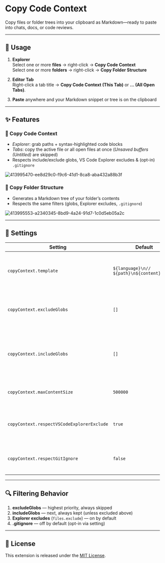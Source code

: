 # Copy Code Context

Copy files or folder trees into your clipboard as Markdown—ready to paste into chats, docs, or code reviews.

---

## 🚀 Usage

1. **Explorer**  
   Select one or more **files** → right-click → **Copy Code Context**  
   Select one or more **folders** → right-click → **Copy Folder Structure**

2. **Editor Tab**  
   Right-click a tab title → **Copy Code Context (This Tab)** or **… (All Open Tabs)**.

3. **Paste** anywhere and your Markdown snippet or tree is on the clipboard

---

## ✨ Features

### 📄 Copy Code Context  

- _Explorer_: grab paths + syntax-highlighted code blocks  
- _Tabs_: copy the active file or all open files at once (_Unsaved buffers (Untitled)_ are skipped)
- Respects include/exclude globs, VS Code Explorer excludes & (opt-in) `.gitignore` 

![413995470-ee8d29c0-f9c6-41d1-8ca8-aba432a88b3f](https://github.com/user-attachments/assets/df9f0912-eaba-4fab-8962-a311ae39c2c6)

### 📂 Copy Folder Structure

- Generates a Markdown tree of your folder’s contents  
- Respects the same filters (globs, Explorer excludes, `.gitignore`)

![413995553-a2340345-8bd9-4a24-91d7-1c0d5eb05a2c](https://github.com/user-attachments/assets/ac74e4d3-d6f0-41b9-9f2b-ed76d642e19a)

---

## 🔧 Settings

| Setting                                   | Default    | Description                                                                                           |
| ----------------------------------------- | ---------- | ----------------------------------------------------------------------------------------------------- |
| `copyContext.template`                    | <pre>```${language}\n// ${path}\n${content}\n```\n\n</pre> | Markdown template for text files (`{language}`, `{path}`, `{content}`).               |
| `copyContext.excludeGlobs`                | `[]`       | **Always exclude** these glob patterns (highest priority).                                             |
| `copyContext.includeGlobs`                | `[]`       | **Always include** these glob patterns, even if Explorer or `.gitignore` would skip them.             |
| `copyContext.maxContentSize`              | `500000`   | Max total size (bytes) of all file contents to copy.                                                  |
| `copyContext.respectVSCodeExplorerExclude`| `true`     | Skip files/folders hidden by your VS Code `files.exclude` settings.                                    |
| `copyContext.respectGitIgnore`            | `false`    | Skip files matching your project’s `.gitignore` (opt-in).                                              |

---

## 🔍 Filtering Behavior

1. **excludeGlobs** — highest priority, always skipped  
2. **includeGlobs** — next, always kept (unless excluded above)  
3. **Explorer excludes** (`files.exclude`) — on by default  
4. **.gitignore** — off by default (opt-in via setting)

---

## 📜 License

This extension is released under the [MIT License](./LICENSE).
